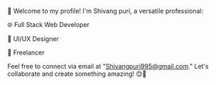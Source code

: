 👋 Welcome to my profile! I'm Shivang puri, a versatile professional:

🌐 Full Stack Web Developer 

🎨 UI/UX Designer 

💼 Freelancer


Feel free to connect via email at "Shivangpuri995@gmail.com." Let's collaborate and create something amazing! 😊🚀
